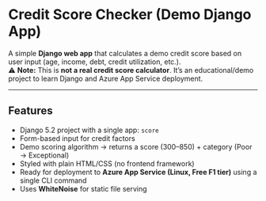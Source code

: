 # Credit Score Checker (Demo Django App)

A simple **Django web app** that calculates a demo credit score based on user input (age, income, debt, credit utilization, etc.).  
⚠️ **Note:** This is **not a real credit score calculator**. It’s an educational/demo project to learn Django and Azure App Service deployment.

---

## Features
- Django 5.2 project with a single app: `score`
- Form-based input for credit factors
- Demo scoring algorithm → returns a score (300–850) + category (Poor → Exceptional)
- Styled with plain HTML/CSS (no frontend framework)
- Ready for deployment to **Azure App Service (Linux, Free F1 tier)** using a single CLI command
- Uses **WhiteNoise** for static file serving